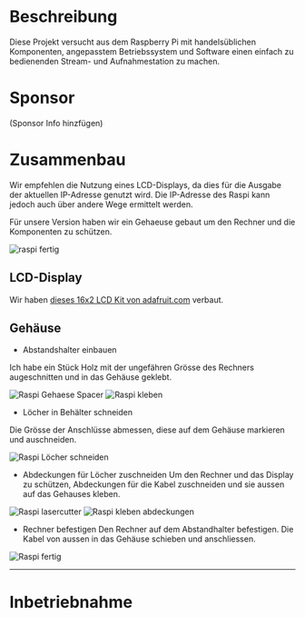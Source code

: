 # Beschreibung

Diese Projekt versucht aus dem Raspberry Pi mit handelsüblichen Komponenten,
angepasstem Betriebssystem und Software einen
einfach zu bedienenden Stream- und Aufnahmestation zu machen.

# Sponsor

(Sponsor Info hinzfügen)

# Zusammenbau

Wir empfehlen die Nutzung eines LCD-Displays, da dies für die Ausgabe der aktuellen IP-Adresse genutzt wird. Die IP-Adresse des Raspi kann jedoch auch über andere Wege ermittelt werden.

Für unsere Version haben wir ein Gehaeuse gebaut um den Rechner und die Komponenten zu schützen.

![raspi fertig](images/IMG_20150911_181422.jpg)

## LCD-Display

Wir haben [dieses 16x2 LCD Kit von adafruit.com](http://www.adafruit.com/products/1110) verbaut.

## Gehäuse

* Abstandshalter einbauen
    
Ich habe ein Stück Holz mit der ungefähren Grösse des Rechners augeschnitten und in das Gehäuse geklebt.

![Raspi Gehaese Spacer](images/IMG_20150911_155047.jpg) 
![Raspi kleben](images/IMG_20150911_155513.jpg)


* Löcher in Behälter schneiden
    
Die Grösse der Anschlüsse abmessen, diese auf dem Gehäuse markieren
und auschneiden.

![Raspi Löcher schneiden](images/IMG_20150911_170557.jpg)
    
* Abdeckungen für Löcher zuschneiden
    Um den Rechner und das Display zu schützen, Abdeckungen für die Kabel
    zuschneiden und sie aussen auf das Gehauses kleben.

![Raspi lasercutter](images/IMG_20150911_173845.jpg)
![Raspi kleben abdeckungen](images/IMG_20150911_180205.jpg)

* Rechner befestigen
    Den Rechner auf dem Abstandhalter befestigen. Die Kabel von aussen
    in das Gehäuse schieben und anschliessen.

![Raspi fertig](images/IMG_20150911_181422.jpg)

<hr>

# Inbetriebnahme

